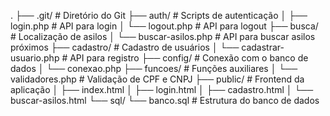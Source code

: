 .
├── .git/                     # Diretório do Git
├── auth/                     # Scripts de autenticação
│   ├── login.php             # API para login
│   └── logout.php            # API para logout
├── busca/                    # Localização de asilos
│   └── buscar-asilos.php     # API para buscar asilos próximos
├── cadastro/                 # Cadastro de usuários
│   └── cadastrar-usuario.php # API para registro
├── config/                   # Conexão com o banco de dados
│   └── conexao.php
├── funcoes/                  # Funções auxiliares
│   └── validadores.php       # Validação de CPF e CNPJ
├── public/                   # Frontend da aplicação
│   ├── index.html
│   ├── login.html
│   ├── cadastro.html
│   └── buscar-asilos.html
└── sql/
    └── banco.sql             # Estrutura do banco de dados
